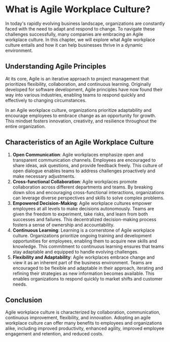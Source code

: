 # What is Agile Workplace Culture?

In today's rapidly evolving business landscape, organizations are constantly faced with the need to adapt and respond to change. To navigate these challenges successfully, many companies are embracing an Agile workplace culture. In this chapter, we will explore what Agile workplace culture entails and how it can help businesses thrive in a dynamic environment.

## Understanding Agile Principles

At its core, Agile is an iterative approach to project management that prioritizes flexibility, collaboration, and continuous learning. Originally developed for software development, Agile principles have now found their way into various industries, enabling teams to respond quickly and effectively to changing circumstances.

In an Agile workplace culture, organizations prioritize adaptability and encourage employees to embrace change as an opportunity for growth. This mindset fosters innovation, creativity, and resilience throughout the entire organization.

## Characteristics of an Agile Workplace Culture

1. **Open Communication**: Agile workplaces emphasize open and transparent communication channels. Employees are encouraged to share ideas, ask questions, and provide feedback freely. This culture of open dialogue enables teams to address challenges proactively and make necessary adjustments.
2. **Cross-functional Collaboration**: Agile workplaces promote collaboration across different departments and teams. By breaking down silos and encouraging cross-functional interactions, organizations can leverage diverse perspectives and skills to solve complex problems.
3. **Empowered Decision-Making**: Agile workplace cultures empower employees at all levels to make decisions autonomously. Teams are given the freedom to experiment, take risks, and learn from both successes and failures. This decentralized decision-making process fosters a sense of ownership and accountability.
4. **Continuous Learning**: Learning is a cornerstone of Agile workplace culture. Organizations prioritize ongoing training and development opportunities for employees, enabling them to acquire new skills and knowledge. This commitment to continuous learning ensures that teams stay adaptable and equipped to handle evolving challenges.
5. **Flexibility and Adaptability**: Agile workplaces embrace change and view it as an inherent part of the business environment. Teams are encouraged to be flexible and adaptable in their approach, iterating and refining their strategies as new information becomes available. This enables organizations to respond quickly to market shifts and customer needs.

## Conclusion

Agile workplace culture is characterized by collaboration, communication, continuous improvement, flexibility, and innovation. Adopting an agile workplace culture can offer many benefits to employees and organizations alike, including improved productivity, enhanced agility, improved employee engagement and retention, and reduced costs.
